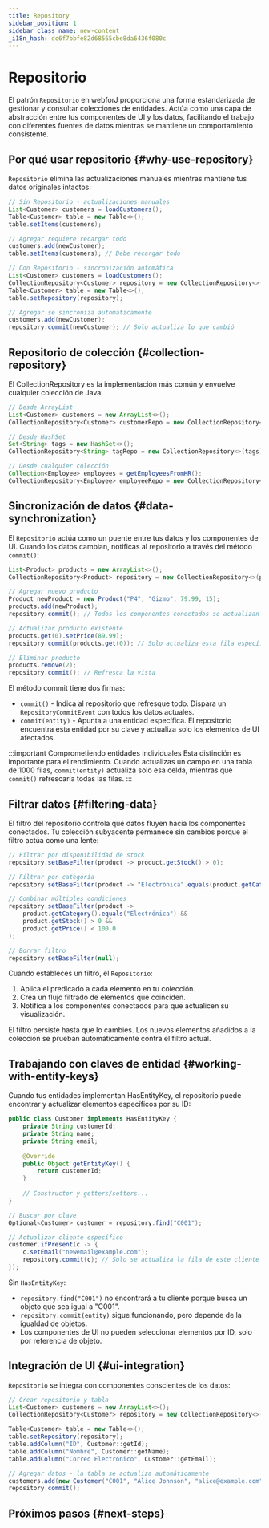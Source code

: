 ```yaml
---
title: Repository
sidebar_position: 1
sidebar_class_name: new-content
_i18n_hash: dc6f7bbfe82d68565cbe8da6436f080c
---
```

<!-- vale off -->
# Repositorio <DocChip chip='since' label='24.00' />
<!-- vale on -->


El patrón `Repositorio` en webforJ proporciona una forma estandarizada de gestionar y consultar colecciones de entidades. Actúa como una capa de abstracción entre tus componentes de UI y los datos, facilitando el trabajo con diferentes fuentes de datos mientras se mantiene un comportamiento consistente.

## Por qué usar repositorio {#why-use-repository}

`Repositorio` elimina las actualizaciones manuales mientras mantiene tus datos originales intactos:

```java
// Sin Repositorio - actualizaciones manuales
List<Customer> customers = loadCustomers();
Table<Customer> table = new Table<>();
table.setItems(customers);

// Agregar requiere recargar todo
customers.add(newCustomer);
table.setItems(customers); // Debe recargar todo
```

```java
// Con Repositorio - sincronización automática
List<Customer> customers = loadCustomers();
CollectionRepository<Customer> repository = new CollectionRepository<>(customers);
Table<Customer> table = new Table<>();
table.setRepository(repository);

// Agregar se sincroniza automáticamente
customers.add(newCustomer);
repository.commit(newCustomer); // Solo actualiza lo que cambió
```


## Repositorio de colección {#collection-repository}

El <JavadocLink type="data" location="com/webforj/data/repository/CollectionRepository" code="true">CollectionRepository</JavadocLink> es la implementación más común y envuelve cualquier colección de Java:

```java
// Desde ArrayList
List<Customer> customers = new ArrayList<>();
CollectionRepository<Customer> customerRepo = new CollectionRepository<>(customers);

// Desde HashSet  
Set<String> tags = new HashSet<>();
CollectionRepository<String> tagRepo = new CollectionRepository<>(tags);

// Desde cualquier colección
Collection<Employee> employees = getEmployeesFromHR();
CollectionRepository<Employee> employeeRepo = new CollectionRepository<>(employees);
```


## Sincronización de datos {#data-synchronization}

El `Repositorio` actúa como un puente entre tus datos y los componentes de UI. Cuando los datos cambian, notificas al repositorio a través del método `commit()`:

```java
List<Product> products = new ArrayList<>();
CollectionRepository<Product> repository = new CollectionRepository<>(products);

// Agregar nuevo producto
Product newProduct = new Product("P4", "Gizmo", 79.99, 15);
products.add(newProduct);
repository.commit(); // Todos los componentes conectados se actualizan

// Actualizar producto existente  
products.get(0).setPrice(89.99);
repository.commit(products.get(0)); // Solo actualiza esta fila específica

// Eliminar producto
products.remove(2);
repository.commit(); // Refresca la vista
```

El método commit tiene dos firmas:
- `commit()` - Indica al repositorio que refresque todo. Dispara un `RepositoryCommitEvent` con todos los datos actuales.
- `commit(entity)` - Apunta a una entidad específica. El repositorio encuentra esta entidad por su clave y actualiza solo los elementos de UI afectados.

:::important Comprometiendo entidades individuales
Esta distinción es importante para el rendimiento. Cuando actualizas un campo en una tabla de 1000 filas, `commit(entity)` actualiza solo esa celda, mientras que `commit()` refrescaría todas las filas.
:::

## Filtrar datos {#filtering-data}

El filtro del repositorio controla qué datos fluyen hacia los componentes conectados. Tu colección subyacente permanece sin cambios porque el filtro actúa como una lente:

```java
// Filtrar por disponibilidad de stock
repository.setBaseFilter(product -> product.getStock() > 0);

// Filtrar por categoría
repository.setBaseFilter(product -> "Electrónica".equals(product.getCategory()));

// Combinar múltiples condiciones
repository.setBaseFilter(product -> 
    product.getCategory().equals("Electrónica") && 
    product.getStock() > 0 && 
    product.getPrice() < 100.0
);

// Borrar filtro
repository.setBaseFilter(null);
```

Cuando estableces un filtro, el `Repositorio`:
1. Aplica el predicado a cada elemento en tu colección.
2. Crea un flujo filtrado de elementos que coinciden.
3. Notifica a los componentes conectados para que actualicen su visualización.

El filtro persiste hasta que lo cambies. Los nuevos elementos añadidos a la colección se prueban automáticamente contra el filtro actual.


## Trabajando con claves de entidad {#working-with-entity-keys}

Cuando tus entidades implementan <JavadocLink type="data" location="com/webforj/data/HasEntityKey" code="true">HasEntityKey</JavadocLink>, el repositorio puede encontrar y actualizar elementos específicos por su ID:

```java
public class Customer implements HasEntityKey {
    private String customerId;
    private String name;
    private String email;
    
    @Override
    public Object getEntityKey() {
        return customerId;
    }
    
    // Constructor y getters/setters...
}

// Buscar por clave
Optional<Customer> customer = repository.find("C001");

// Actualizar cliente específico
customer.ifPresent(c -> {
    c.setEmail("newemail@example.com");
    repository.commit(c); // Solo se actualiza la fila de este cliente
});
```

Sin `HasEntityKey`:
- `repository.find("C001")` no encontrará a tu cliente porque busca un objeto que sea igual a "C001".
- `repository.commit(entity)` sigue funcionando, pero depende de la igualdad de objetos.
- Los componentes de UI no pueden seleccionar elementos por ID, solo por referencia de objeto.


## Integración de UI {#ui-integration}

`Repositorio` se integra con componentes conscientes de los datos:

```java
// Crear repositorio y tabla
List<Customer> customers = new ArrayList<>();
CollectionRepository<Customer> repository = new CollectionRepository<>(customers);

Table<Customer> table = new Table<>();
table.setRepository(repository);
table.addColumn("ID", Customer::getId);
table.addColumn("Nombre", Customer::getName);
table.addColumn("Correo Electrónico", Customer::getEmail);

// Agregar datos - la tabla se actualiza automáticamente
customers.add(new Customer("C001", "Alice Johnson", "alice@example.com"));
repository.commit();
```


## Próximos pasos {#next-steps}

<DocCardList className="topics-section" />
